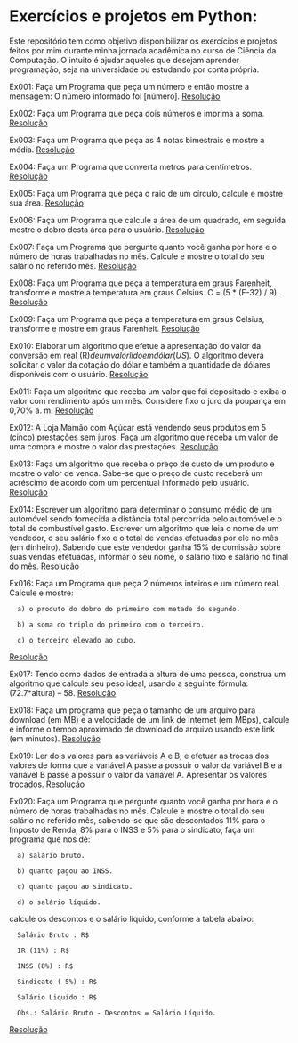 # Exercícios e projetos em Python:

Este repositório tem como objetivo disponibilizar os exercícios e projetos feitos por mim durante minha jornada acadêmica no curso de Ciência da Computação. O intuito é ajudar aqueles que desejam aprender programação, seja na universidade ou estudando por conta própria.

Ex001: Faça um Programa que peça um número e então mostre a mensagem: O número informado foi [número].  [Resolução](https://github.com/leonardo-istamilo/Exercicios-Python/blob/main/Exercicios/Python_Periodo1/Lista%20I/Ex001.py)

Ex002: Faça um Programa que peça dois números e imprima a soma. [Resolução](https://github.com/leonardo-istamilo/Exercicios-Python/blob/main/Exercicios/Python_Periodo1/Lista%20I/Ex002.py)

Ex003: Faça um Programa que peça as 4 notas bimestrais e mostre a média. [Resolução](https://github.com/leonardo-istamilo/Exercicios-Python/blob/main/Exercicios/Python_Periodo1/Lista%20I/Ex003.py)

Ex004: Faça um Programa que converta metros para centímetros. [Resolução](https://github.com/leonardo-istamilo/Exercicios-Python/blob/main/Exercicios/Python_Periodo1/Lista%20I/Ex004.py)

Ex005: Faça um Programa que peça o raio de um círculo, calcule e mostre sua área. [Resolução](https://github.com/leonardo-istamilo/Exercicios-Python/blob/main/Exercicios/Python_Periodo1/Lista%20I/Ex005.py)

Ex006: Faça um Programa que calcule a área de um quadrado, em seguida mostre o dobro desta área para o usuário. [Resolução](https://github.com/leonardo-istamilo/Exercicios-Python/blob/main/Exercicios/Python_Periodo1/Lista%20I/Ex006.py)

Ex007: Faça um Programa que pergunte quanto você ganha por hora e o número de horas trabalhadas no mês. Calcule e mostre o total do seu salário no referido mês. [Resolução](https://github.com/leonardo-istamilo/Exercicios-Python/blob/main/Exercicios/Python_Periodo1/Lista%20I/Ex007.py)

Ex008: Faça um Programa que peça a temperatura em graus Farenheit, transforme e mostre a temperatura em graus Celsius. C = (5 * (F-32) / 9). [Resolução](https://github.com/leonardo-istamilo/Exercicios-Python/blob/main/Exercicios/Python_Periodo1/Lista%20I/Ex008.py)

Ex009: Faça um Programa que peça a temperatura em graus Celsius, transforme e mostre em graus Farenheit. [Resolução](https://github.com/leonardo-istamilo/Exercicios-Python/blob/main/Exercicios/Python_Periodo1/Lista%20I/Ex009.py)

Ex010: Elaborar um algoritmo que efetue a apresentação do valor da conversão em real (R$) de um valor lido em dólar (US$). O algoritmo deverá solicitar o valor da cotação do dólar e também a quantidade de dólares disponíveis com o usuário. [Resolução](https://github.com/leonardo-istamilo/Exercicios-Python/blob/main/Exercicios/Python_Periodo1/Lista%20I/Ex010.py)

Ex011: Faça um algoritmo que receba um valor que foi depositado e exiba o valor com rendimento após um mês. Considere fixo o juro da poupança em 0,70% a. m. [Resolução](https://github.com/leonardo-istamilo/Exercicios-Python/blob/main/Exercicios/Python_Periodo1/Lista%20I/Ex011.py)

Ex012: A Loja Mamão com Açúcar está vendendo seus produtos em 5 (cinco) prestações sem juros. Faça um algoritmo que receba um valor de uma compra e mostre o valor das prestações. [Resolução](https://github.com/leonardo-istamilo/Exercicios-Python/blob/main/Exercicios/Python_Periodo1/Lista%20I/Ex012.py)

Ex013: Faça um algoritmo que receba o preço de custo de um produto e mostre o valor de venda. Sabe-se que o preço de custo receberá um acréscimo de acordo com um percentual informado pelo usuário. [Resolução](https://github.com/leonardo-istamilo/Exercicios-Python/blob/main/Exercicios/Python_Periodo1/Lista%20I/Ex013.py)

Ex014: Escrever um algoritmo para determinar o consumo médio de um automóvel sendo fornecida a distância total percorrida pelo automóvel e o total de combustível gasto.
Escrever um algoritmo que leia o nome de um vendedor, o seu salário fixo e o total de vendas efetuadas por ele no mês (em dinheiro). Sabendo que este vendedor ganha 15% de comissão sobre suas vendas efetuadas, informar o seu nome, o salário fixo e salário no final do mês. [Resolução](https://github.com/leonardo-istamilo/Exercicios-Python/blob/main/Exercicios/Python_Periodo1/Lista%20I/Ex014.py)

Ex016: Faça um Programa que peça 2 números inteiros e um número real. Calcule e mostre:

      a) o produto do dobro do primeiro com metade do segundo. 
      
      b) a soma do triplo do primeiro com o terceiro.   
      
      c) o terceiro elevado ao cubo. 
[Resolução](https://github.com/leonardo-istamilo/Exercicios-Python/blob/main/Exercicios/Python_Periodo1/Lista%20I/Ex016.py)

Ex017: Tendo como dados de entrada a altura de uma pessoa, construa um algoritmo que calcule seu peso ideal, usando a seguinte fórmula: (72.7*altura) – 58. [Resolução](https://github.com/leonardo-istamilo/Exercicios-Python/blob/main/Exercicios/Python_Periodo1/Lista%20I/Ex017.py)

Ex018: Faça um programa que peça o tamanho de um arquivo para download (em MB) e a velocidade de um link de Internet (em MBps), calcule e informe o tempo aproximado de download do arquivo usando este link (em minutos). [Resolução](https://github.com/leonardo-istamilo/Exercicios-Python/blob/main/Exercicios/Python_Periodo1/Lista%20I/Ex018.py)

Ex019: Ler dois valores para as variáveis A e B, e efetuar as trocas dos valores de forma que a variável A passe a possuir o valor da variável B e a variável B passe a possuir o valor da variável A. Apresentar os valores trocados. [Resolução](https://github.com/leonardo-istamilo/Exercicios-Python/blob/main/Exercicios/Python_Periodo1/Lista%20I/Ex019.py)


Ex020: Faça um Programa que pergunte quanto você ganha por hora e o número de horas trabalhadas no mês. Calcule e mostre o total do seu salário no referido mês, sabendo-se que são descontados 11% para o Imposto de Renda, 8% para o INSS e 5% para o sindicato, faça um programa que nos dê:

      a) salário bruto. 
      
      b) quanto pagou ao INSS. 
      
      c) quanto pagou ao sindicato. 
      
      d) o salário líquido. 

calcule os descontos e o salário líquido, conforme a tabela abaixo:

      Salário Bruto : R$
      
      IR (11%) : R$
      
      INSS (8%) : R$
      
      Sindicato ( 5%) : R$
      
      Salário Liquido : R$

      Obs.: Salário Bruto - Descontos = Salário Líquido.

[Resolução](https://github.com/leonardo-istamilo/Exercicios-Python/blob/main/Exercicios/Python_Periodo1/Lista%20I/Ex020.py)


